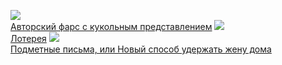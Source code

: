 ![](/books/dramaturgy/Генри%20Филдинг/Авторский%20фарс%20с%20кукольным%20представлением.jpg)  
[Авторский фарс с кукольным представлением](/books/dramaturgy/Генри%20Филдинг/Авторский%20фарс%20с%20кукольным%20представлением)
![](/books/dramaturgy/Генри%20Филдинг/Лотерея.jpg)  
[Лотерея](/books/dramaturgy/Генри%20Филдинг/Лотерея)
![](/books/dramaturgy/Генри%20Филдинг/Подметные%20письма,%20или%20Новый%20способ%20удержать%20жену%20дома.jpg)  
[Подметные письма, или Новый способ удержать жену дома](/books/dramaturgy/Генри%20Филдинг/Подметные%20письма,%20или%20Новый%20способ%20удержать%20жену%20дома)
